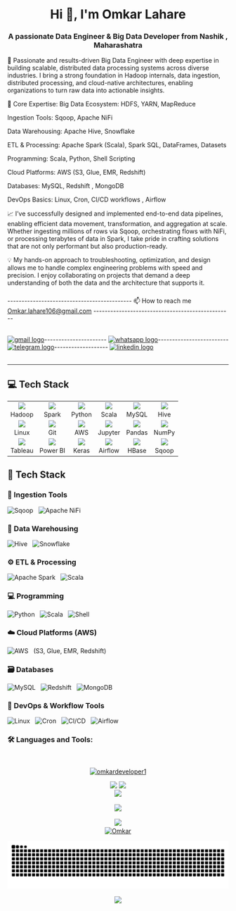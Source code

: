 <h1 align="center">Hi 👋, I'm Omkar Lahare</h1>
<h3 align="center">A passionate Data Engineer & Big Data Developer from Nashik , Maharashatra</h3>

   <p align="left">🚀 Passionate and results-driven Big Data Engineer with deep expertise in building scalable, distributed data processing systems across diverse industries. I bring a strong foundation in Hadoop internals, data ingestion, distributed processing, and cloud-native architectures, enabling organizations to turn raw data into actionable insights.

🔧 Core Expertise:
Big Data Ecosystem: HDFS, YARN, MapReduce

Ingestion Tools: Sqoop, Apache NiFi

Data Warehousing: Apache Hive, Snowflake

ETL & Processing: Apache Spark (Scala), Spark SQL, DataFrames, Datasets

Programming: Scala, Python, Shell Scripting

Cloud Platforms: AWS (S3, Glue, EMR, Redshift)

Databases: MySQL, Redshift , MongoDB

DevOps Basics: Linux, Cron, CI/CD workflows , Airflow

📈 I’ve successfully designed and implemented end-to-end data pipelines, enabling efficient data movement, transformation, and aggregation at scale. Whether ingesting millions of rows via Sqoop, orchestrating flows with NiFi, or processing terabytes of data in Spark, I take pride in crafting solutions that are not only performant but also production-ready.

💡 My hands-on approach to troubleshooting, optimization, and design allows me to handle complex engineering problems with speed and precision. I enjoy collaborating on projects that demand a deep understanding of both the data and the architecture that supports it.
</p>

###                               
--------------------------------------------   📫 How to reach me Omkar.lahare106@gmail.com     -------------------------------------------------                     
<br>
<div align="centre">
<a href="https://www.Omkar.lahare106@gmail.com">  <img src="https://img.shields.io/static/v1?message=Gmail&logo=gmail&label=&color=D14836&logoColor=white&labelColor=&style=for-the-badge" height="35" alt="gmail logo"  /></a>----------------------
  <a href="https://wa.me/+919307512181"><img src="https://img.shields.io/static/v1?message=Whatsapp&logo=whatsapp&label=&color=25D366&logoColor=white&labelColor=&style=for-the-badge" height="35" margin=2px alt="whatsapp logo"/></a>-------------------------
 <a href=https://t.me/Kyros106><img src="https://img.shields.io/static/v1?message=Telegram&logo=telegram&label=&color=2CA5E0&logoColor=white&labelColor=&style=for-the-badge" height="35" alt="telegram logo" https://web.telegram.org/a/></a>-------------------
<a href="https://www.linkedin.com/in/omkar-Lahare">  <img src="https://img.shields.io/static/v1?message=LinkedIn&logo=linkedin&label=&color=0077B5&logoColor=white&labelColor=&style=for-the-badge" height="35" alt="linkedin logo"  /></a>
</div>
<br>
<hr>

## 💻 Tech Stack

<table>
  <tr>
    <td align="center"><img src="https://www.vectorlogo.zone/logos/apache_hadoop/apache_hadoop-icon.svg" width="40"/><br>Hadoop</td>
    <td align="center"><img src="https://www.vectorlogo.zone/logos/apache_spark/apache_spark-icon.svg" width="40"/><br>Spark</td>
    <td align="center"><img src="https://cdn.jsdelivr.net/gh/devicons/devicon/icons/python/python-original.svg" width="40"/><br>Python</td>
    <td align="center"><img src="https://cdn.jsdelivr.net/gh/devicons/devicon/icons/scala/scala-original.svg" width="40"/><br>Scala</td>
    <td align="center"><img src="https://cdn.jsdelivr.net/gh/devicons/devicon/icons/mysql/mysql-original.svg" width="40"/><br>MySQL</td>
    <td align="center"><img src="https://www.vectorlogo.zone/logos/apache_hive/apache_hive-icon.svg" width="40"/><br>Hive</td>
  </tr>
  <tr>
    <td align="center"><img src="https://cdn.jsdelivr.net/gh/devicons/devicon/icons/linux/linux-original.svg" width="40"/><br>Linux</td>
    <td align="center"><img src="https://cdn.jsdelivr.net/gh/devicons/devicon/icons/git/git-original.svg" width="40"/><br>Git</td>
    <td align="center"><img src="https://www.vectorlogo.zone/logos/amazon_aws/amazon_aws-icon.svg" width="40"/><br>AWS</td>
    <td align="center"><img src="https://cdn.jsdelivr.net/gh/devicons/devicon/icons/jupyter/jupyter-original.svg" width="40"/><br>Jupyter</td>
    <td align="center"><img src="https://cdn.jsdelivr.net/gh/devicons/devicon/icons/pandas/pandas-original.svg" width="40"/><br>Pandas</td>
    <td align="center"><img src="https://cdn.jsdelivr.net/gh/devicons/devicon/icons/numpy/numpy-original.svg" width="40"/><br>NumPy</td>
  </tr>
  <tr>
    <td align="center"><img src="https://www.vectorlogo.zone/logos/tableau/tableau-icon.svg" width="40"/><br>Tableau</td>
    <td align="center"><img src="https://upload.wikimedia.org/wikipedia/commons/5/55/Power_BI_logo.svg" width="40"/><br>Power BI</td>
    <td align="center"><img src="https://upload.wikimedia.org/wikipedia/commons/a/ae/Keras_logo.svg" width="40"/><br>Keras</td>
    <td align="center"><img src="https://cdn.jsdelivr.net/gh/devicons/devicon/icons/apacheairflow/apacheairflow-original.svg" width="40"/><br>Airflow</td>
    <td align="center"><img src="https://www.vectorlogo.zone/logos/apache_hbase/apache_hbase-icon.svg" width="40"/><br>HBase</td>
    <td align="center"><img src="https://cdn.jsdelivr.net/gh/devicons/devicon/icons/sqlite/sqlite-original.svg" width="40"/><br>Sqoop</td>
  </tr>
</table>

## 🚀 Tech Stack

### 🔄 Ingestion Tools
<img src="https://cdn.worldvectorlogo.com/logos/sqoop.svg" alt="Sqoop" width="40"/> &nbsp;
<img src="https://cdn.worldvectorlogo.com/logos/apache-nifi.svg" alt="Apache NiFi" width="40"/>  

### 🏢 Data Warehousing
<img src="https://cdn.worldvectorlogo.com/logos/apache-hive.svg" alt="Hive" width="40"/> &nbsp;
<img src="https://cdn.worldvectorlogo.com/logos/snowflake-1.svg" alt="Snowflake" width="40"/>  

### ⚙️ ETL & Processing
<img src="https://cdn.worldvectorlogo.com/logos/apache-spark.svg" alt="Apache Spark" width="40"/> &nbsp;
<img src="https://cdn.jsdelivr.net/gh/devicons/devicon/icons/scala/scala-original.svg" alt="Scala" width="40"/>  

### 💻 Programming
<img src="https://cdn.jsdelivr.net/gh/devicons/devicon/icons/python/python-original.svg" alt="Python" width="40"/> &nbsp;
<img src="https://cdn.jsdelivr.net/gh/devicons/devicon/icons/scala/scala-original.svg" alt="Scala" width="40"/> &nbsp;
<img src="https://upload.wikimedia.org/wikipedia/commons/8/82/Gnu-bash-logo.svg" alt="Shell" width="40"/>  

### ☁️ Cloud Platforms (AWS)
<img src="https://cdn.worldvectorlogo.com/logos/amazon-web-services-1.svg" alt="AWS" width="40"/> &nbsp;
(S3, Glue, EMR, Redshift)  

### 🗃️ Databases
<img src="https://cdn.jsdelivr.net/gh/devicons/devicon/icons/mysql/mysql-original.svg" alt="MySQL" width="40"/> &nbsp;
<img src="https://cdn.worldvectorlogo.com/logos/amazon-redshift-logo.svg" alt="Redshift" width="40"/> &nbsp;
<img src="https://cdn.jsdelivr.net/gh/devicons/devicon/icons/mongodb/mongodb-original.svg" alt="MongoDB" width="40"/>  

### 🔧 DevOps & Workflow Tools
<img src="https://cdn.jsdelivr.net/gh/devicons/devicon/icons/linux/linux-original.svg" alt="Linux" width="40"/> &nbsp;
<img src="https://cdn-icons-png.flaticon.com/512/2882/2882875.png" alt="Cron" width="40"/> &nbsp;
<img src="https://cdn.jsdelivr.net/gh/devicons/devicon/icons/github/github-original.svg" alt="CI/CD" width="40"/> &nbsp;
<img src="https://cdn.worldvectorlogo.com/logos/apache-airflow.svg" alt="Airflow" width="40"/>



<h3 align="left">🛠 Languages and Tools:</h3>
<div align="left">
  <!-- your icon section remains unchanged -->
<br>

<!-- 🏆 Trophies -->
<p align="center">
  <a href="https://github.com/ryo-ma/github-profile-trophy"><img src="https://github-profile-trophy.vercel.app/?username=OmkarDeveloper1&theme=dracula&margin-w=15&margin-h=15" alt="omkardeveloper1" /></a>
</p>

<!-- 📊 GitHub Stats -->
<div align="center">
  <img src="https://github-readme-stats.vercel.app/api?username=OmkarDeveloper1&show_icons=true&theme=dracula&count_private=true&hide_border=false" height="150" />
  <img src="https://github-readme-stats.vercel.app/api/top-langs/?username=OmkarDeveloper1&layout=compact&theme=dracula&hide_border=false" height="150" />
</div>

<!-- 🔥 Streak Stats -->
<div align="center">
  <img src="https://github-readme-streak-stats.herokuapp.com/?user=OmkarDeveloper1&theme=dracula&hide_border=false" height="200" />
</div>

<!-- 📸 Profile views -->
<p align="center">
  <img src="https://komarev.com/ghpvc/?username=OmkarDeveloper1&label=Profile%20views&color=0e75b6&style=flat" />
</p>


<!-- 👣 Visit Counter -->
<div align="center">
  <a href="https://visitcount.itsvg.in"><img src="https://visitcount.itsvg.in/api?id=OmkarDeveloper1&label=Profile%20Views&color=6&icon=5&pretty=false" /></a>
</div>

<!-- ☕ Support -->
<div align="center">

  <a href="https://wa.me/+919307512181">
    <img src="https://cdn.buymeacoffee.com/buttons/v2/default-yellow.png" height="50" width="210" alt="Omkar" />
  </a>
</div>



<!-- Snake Animation -->
<div align="center">
    
  ![snake gif](https://github.com/TechnologyHell/TechnologyHell/blob/output/github-snake-dark.svg)
</div>



<!-- Visit Counter -->
<div align="center">
  
  [![](https://visitcount.itsvg.in/api?id=technologyhell&icon=10&color=6)](https://visitcount.itsvg.in)
</div>
